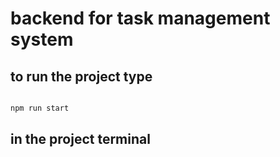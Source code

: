 # backend for task management system
## to run the project type

``` javascript

npm run start

```

## in the project terminal
